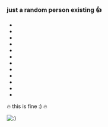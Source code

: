 ### just a random person existing 👍
-
-
-
-
-
-
-
-
-
-
-
-
🔥 this is fine :) 🔥







![:)](https://media.giphy.com/media/v1.Y2lkPTc5MGI3NjExZjN1cDR0ZWNpc3lqZm1haDFhaWlqZGJkenlsZjk1b3dub2xwOW5veCZlcD12MV9pbnRlcm5hbF9naWZfYnlfaWQmY3Q9Zw/X27AXW56bVsZ7z8qy7/source.gif)
